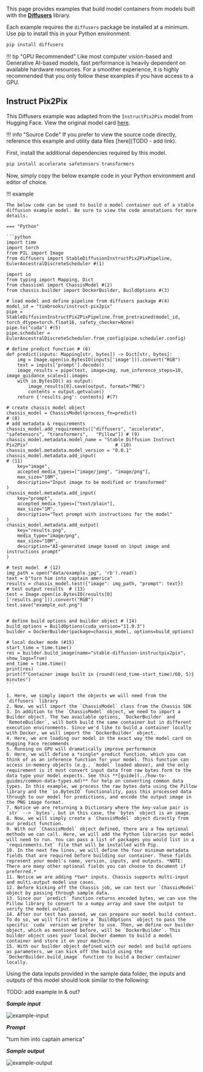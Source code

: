 
This page provides examples that build model containers from models built with the **[Diffusers](https://huggingface.co/docs/diffusers/index)** library.

Each example requires the `diffusers` package be installed at a minimum. Use pip to install this in your Python environment:

```bash
pip install diffusers
```

!!! tip "GPU Recommended"
    Like most computer vision-based and Generative AI-based models, fast performance is heavily dependent on available hardware resources. For a smoother experience, it is highly recommended that you only follow these examples if you have access to a GPU. 


## Instruct Pix2Pix

This Diffusers example was adapted from the `InstructPix2Pix` model from Hugging Face. View the original model card [here](https://huggingface.co/timbrooks/instruct-pix2pix).

!!! info "Source Code"
    If you prefer to view the source code directly, reference this example and utility data files [here](TODO - add link).

First, install the additional dependencies required by this model.

```bash
pip install accelerate safetensors transformers
```

Now, simply copy the below example code in your Python environment and editor of choice. 

!!! example

    The below code can be used to build a model container out of a stable diffusion example model. Be sure to view the code annotations for more details.

    === "Python"

    ```python
    import time
    import torch
    from PIL import Image
    from diffusers import StableDiffusionInstructPix2PixPipeline, EulerAncestralDiscreteScheduler #(1)

    import io
    from typing import Mapping, Dict
    from chassisml import ChassisModel #(2)
    from chassis.builder import DockerBuilder, BuildOptions #(3)

    # load model and define pipeline from diffusers package #(4)
    model_id = "timbrooks/instruct-pix2pix"
    pipe = StableDiffusionInstructPix2PixPipeline.from_pretrained(model_id, torch_dtype=torch.float16, safety_checker=None)
    pipe.to("cuda") #(5)
    pipe.scheduler = EulerAncestralDiscreteScheduler.from_config(pipe.scheduler.config)

    # define predict function # (6)
    def predict(inputs: Mapping[str, bytes]) -> Dict[str, bytes]:
        img = Image.open(io.BytesIO(inputs['image'])).convert("RGB")
        text = inputs['prompt'].decode()
        image_results = pipe(text, image=img, num_inference_steps=10, image_guidance_scale=1).images
        with io.BytesIO() as output:
            image_results[0].save(output, format="PNG")
            contents = output.getvalue()
        return {'results.png': contents} #(7)

    # create chassis model object
    chassis_model = ChassisModel(process_fn=predict)                                                       # (8)
    # add metadata & requirements
    chassis_model.add_requirements(["diffusers", "accelerate", "safetensors", "transformers",   "Pillow"]) # (9)
    chassis_model.metadata.model_name = "Stable Diffusion Instruct Pix2Pix"                                # (10)
    chassis_model.metadata.model_version = "0.0.1"
    chassis_model.metadata.add_input(                                                                      # (11)
        key="image",
        accepted_media_types=["image/jpeg", "image/png"],
        max_size="10M",
        description="Input image to be modified or transformed"
    )
    chassis_model.metadata.add_input(
        key="prompt",
        accepted_media_types=["text/plain"],
        max_size="1M",
        description="Text prompt with instructions for the model"
    )
    chassis_model.metadata.add_output(
        key="results.png",
        media_type="image/png",
        max_size="10M",
        description="AI-generated image based on input image and instructions prompt"
    )

    # test model  # (12)
    img_path = open("data/example.jpg", 'rb').read()
    text = b"turn him into captain america"
    results = chassis_model.test({"image": img_path, "prompt": text})
    # test output results  # (13)
    test = Image.open(io.BytesIO(results[0]['results.png'])).convert("RGB")
    test.save("example_out.png")


    # define build options and builder object # (14)
    build_options = BuildOptions(cuda_version="11.0.3")
    builder = DockerBuilder(package=chassis_model, options=build_options)

    # local docker mode (#15)
    start_time = time.time()
    res = builder.build_image(name="stable-diffusion-instructpix2pix", show_logs=True)
    end_time = time.time()
    print(res)
    print(f"Container image built in {round((end_time-start_time)/60, 5)} minutes")    
    ```

    1. Here, we simply import the objects we will need from the `diffusers` library
    2. Now, we will import the `ChassisModel` class from the Chassis SDK
    3. In addition to the `ChassisModel` object, we need to import a Builder object. The two available options, `DockerBuilder` and `RemoteBuilder`, will both build the same container but in different execution environments. Since we'd like to build a container locally with Docker, we will import the `DockerBuilder` object.     
    4. Here, we are loading our model in the exact way the model card on Hugging Face recommends
    5. Running on GPU will dramatically improve performance
    6. Here, we will define a *single* predict function, which you can think of as an inference function for your model. This function can access in-memory objects (e.g., `model` loaded above), and the only requirement is it must convert input data from raw bytes form to the data type your model expects. See this **[guide](../how-to-guides/common-data-types.md)** for help on converting common data types. In this example, we process the raw bytes data using the Pillow library and the `io.BytesIO` functionality, pass this processed data through to our model for predictions, and encode the output image in the PNG image format.
    7. Notice we are returning a Dictionary where the key-value pair is `str` --> `bytes`, but in this case, the `bytes` object is an image.
    8. Now, we will simply create a `ChassisModel` object directly from our predict function.
    9. With our `ChassisModel` object defined, there are a few optional methods we can call. Here, we will add the Python libraries our model will need to run. You can pass a list of packages you would list in a `requirements.txt` file that will be installed with Pip.
    10. In the next few lines, we will define the four minimum metadata fields that are required before building our container. These fields represent your model's name, version, inputs, and outputs. *NOTE: There are many other optional fields you can choose to document if preferred.* 
    11. Notice we are adding *two* inputs. Chassis supports multi-input and multi-output model use cases.
    12. Before kicking off the Chassis job, we can test our `ChassisModel` object by passing through sample data.
    13. Since our `predict` function returns encoded bytes, we can use the Pillow library to convert to a numpy array and save the output to verify the model output. 
    14. After our test has passed, we can prepare our model build context. To do so, we will first define a `BuildOptions` object to pass the specific `cuda` version we prefer to use. Then, we define our builder object, which as mentioned before, will be `DockerBuilder`. This builder object uses your local Docker daemon to build a model container and store it on your machine.
    15. With our builder object defined with our model and build options as parameters, we can kick off the build using the `DockerBuilder.build_image` function to build a Docker container locally.

Using the data inputs provided in the sample data folder, the inputs and outputs of this model should look similar to the following:

TODO: add example in & out?

***Sample input***

![example-input](../../images/example.jpg)

***Prompt***

"turn him into captain america"

***Sample output***

![example-output](../../images/example_out.png)

